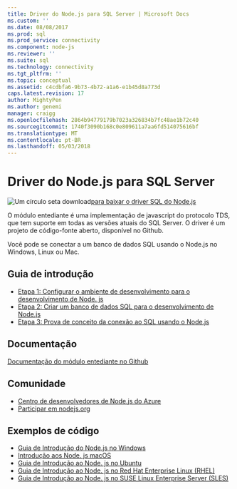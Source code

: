 ```yaml
---
title: Driver do Node.js para SQL Server | Microsoft Docs
ms.custom: ''
ms.date: 08/08/2017
ms.prod: sql
ms.prod_service: connectivity
ms.component: node-js
ms.reviewer: ''
ms.suite: sql
ms.technology: connectivity
ms.tgt_pltfrm: ''
ms.topic: conceptual
ms.assetid: c4cdbfa6-9b73-4b72-a1a6-e1b45d8a773d
caps.latest.revision: 17
author: MightyPen
ms.author: genemi
manager: craigg
ms.openlocfilehash: 2864b94779179b7023a326834b7fc48ae1b72c40
ms.sourcegitcommit: 1740f3090b168c0e809611a7aa6fd514075616bf
ms.translationtype: MT
ms.contentlocale: pt-BR
ms.lasthandoff: 05/03/2018
---
```

# <a name="nodejs-driver-for-sql-server"></a>Driver do Node.js para SQL Server

![Um círculo seta download](../../ssdt/media/download.png)[para baixar o driver SQL do Node.js](../sql-connection-libraries.md#anchor-20-drivers-relational-access)

O módulo entediante é uma implementação de javascript do protocolo TDS, que tem suporte em todas as versões atuais do SQL Server. O driver é um projeto de código-fonte aberto, disponível no Github.  
  
Você pode se conectar a um banco de dados SQL usando o Node.js no Windows, Linux ou Mac.  
  
## <a name="getting-started"></a>Guia de introdução  
* [Etapa 1: Configurar o ambiente de desenvolvimento para o desenvolvimento de Node. js](step-1-configure-development-environment-for-node-js-development.md)  
* [Etapa 2: Criar um banco de dados SQL para o desenvolvimento de Node.js](step-2-create-a-sql-database-for-node-js-development.md)  
* [Etapa 3: Prova de conceito da conexão ao SQL usando o Node.js](step-3-proof-of-concept-connecting-to-sql-using-node-js.md)  
  
## <a name="documentation"></a>Documentação  
  
[Documentação do módulo entediante no Github](http://tediousjs.github.io/tedious/)  
  
## <a name="community"></a>Comunidade  
* [Centro de desenvolvedores de Node.js do Azure](https://azure.microsoft.com/develop/nodejs/)  
* [Participar em nodejs.org](https://nodejs.org/en/get-involved/)

## <a name="code-examples"></a>Exemplos de código
* [Guia de Introdução do Node.js no Windows](https://www.microsoft.com/sql-server/developer-get-started/node/windows/)
* [Introdução aos Node. js macOS](https://www.microsoft.com/sql-server/developer-get-started/node/mac/)
* [Guia de Introdução ao Node. js no Ubuntu](https://www.microsoft.com/sql-server/developer-get-started/node/ubuntu/)
* [Guia de Introdução ao Node. js no Red Hat Enterprise Linux (RHEL)](https://www.microsoft.com/sql-server/developer-get-started/node/rhel/)
* [Guia de Introdução ao Node. js no SUSE Linux Enterprise Server (SLES)](https://www.microsoft.com/sql-server/developer-get-started/node/sles/)
